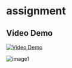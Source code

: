 # assignment
<link rel="stylesheet" href="https://cdnjs.cloudflare.com/ajax/libs/font-awesome/5.15.3/css/all.min.css" integrity="sha512-TZcRum8RvklZzKjJrQPr1hN3lyrCezXONdZss6QZ1MWwK4/aqojfbIp/vLqlpOyCr6zhpK6U5X5naCSD/SZtzA==" crossorigin="anonymous" referrerpolicy="no-referrer" />

## Video Demo
<i class="fa fa-link" aria-hidden="true"></i>
[![Video Demo](https://drive.google.com/uc?export=download&id=VIDEO_ID_HERE)](https://drive.google.com/file/d/VIDEO_ID_HERE/view)



![image1](https://user-images.githubusercontent.com/105824474/235281333-590dc06e-0790-490e-b37a-17d48f63d749.png)
